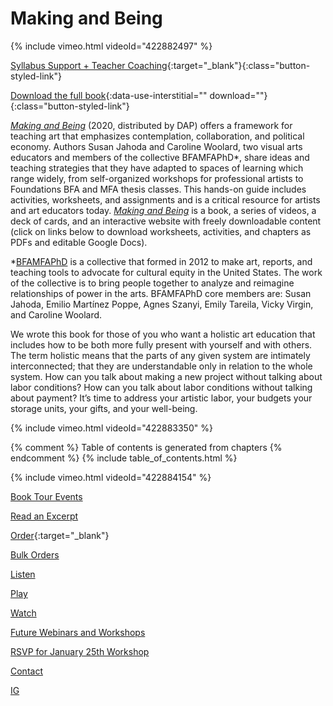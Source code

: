 # Making and Being

{% include vimeo.html videoId="422882497" %}

[Syllabus Support + Teacher Coaching](https://calendly.com/carolinewoolard){:target="_blank"}{:class="button-styled-link"}

[Download the full book](/pdfs/MAB_INTERIOR_FINAL.pdf){:data-use-interstitial="" download=""}{:class="button-styled-link"}

[_Making and Being_](https://www.artbook.com/9781945711077.html )  (2020, distributed by DAP) offers a framework for teaching art that emphasizes contemplation, collaboration, and political economy. Authors Susan Jahoda and Caroline Woolard, two visual arts educators and members of the collective BFAMFAPhD*, share ideas and teaching strategies that they have adapted to spaces of learning which range widely, from self-organized workshops for professional artists to Foundations BFA and MFA thesis classes. This hands-on guide includes activities, worksheets, and assignments and is a critical resource for artists and art educators today. [_Making and Being_](https://www.artbook.com/9781945711077.html ) is a book, a series of videos, a deck of cards, and an interactive website with freely downloadable content (click on links below to download worksheets, activities, and chapters as PDFs and editable Google Docs). 

*[BFAMFAPhD](http://bfamfaphd.com) is a collective that formed in 2012 to make art, reports, and teaching tools to advocate for cultural equity in the United States. The work of the collective is to bring people together to analyze and reimagine relationships of power in the arts. BFAMFAPhD core members are: Susan Jahoda, Emilio Martínez Poppe, Agnes Szanyi, Emily Tareila, Vicky Virgin, and Caroline Woolard. 


We wrote this book for those of you who want a holistic art education that includes how to be both more fully present with yourself and with others. The term holistic means that the parts of any given system are intimately interconnected; that they are understandable only in relation to the whole system. How can you talk about making a new project without talking about labor conditions? How can you talk about labor conditions without talking about payment? It’s time to address your artistic labor, your budgets your storage units, your gifts, and your well-being.

{% include vimeo.html videoId="422883350" %}


{% comment %} Table of contents is generated from chapters {% endcomment %}
{% include table_of_contents.html %}

{% include vimeo.html videoId="422884154" %}


[Book Tour Events](/calendar)

[Read an Excerpt](http://bfamfaphd.com/wp-content/uploads/2017/01/makingandbeing-digitalPDF.pdf)

[Order](https://www.artbook.com/9781945711077.html){:target="_blank"}

[Bulk Orders](https://www.artbook.com/9781945711077.html)

[Listen](http://badatsports.com/?s=bfamfaphd)

[Play](http://bfamfaphd.com/cards/)

[Watch](https://vimeo.com/bfamfaphd)

[Future Webinars and Workshops](https://docs.google.com/forms/d/e/1FAIpQLScnQOXXKfHIMhmjesL78RqXhSmZVMj5rdw0hfmBi3dFJQJ8pQ/viewform?usp=sf_link)

[RSVP for January 25th Workshop](https://www.projectspace-efanyc.org/events/2020/1/25/bfamfaphd-making-and-being)

[Contact](mailto:info@bfamfaphd.com?subject=MakingandBeing)

[IG](https://www.instagram.com/makingandbeing/)
